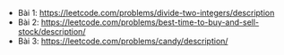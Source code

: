 - Bài 1: https://leetcode.com/problems/divide-two-integers/description
- Bài 2: https://leetcode.com/problems/best-time-to-buy-and-sell-stock/description/
- Bài 3: https://leetcode.com/problems/candy/description/

